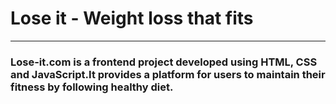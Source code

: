 # Lose it - Weight loss that fits
-------------------------------------
### Lose-it.com is a frontend project developed using HTML, CSS and JavaScript.It provides a platform for users to maintain their fitness by following healthy diet.

